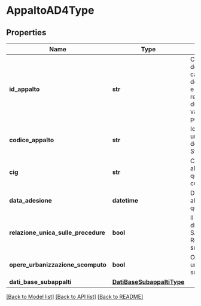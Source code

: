 # AppaltoAD4Type

## Properties
Name | Type | Description | Notes
------------ | ------------- | ------------- | -------------
**id_appalto** | **str** | Codice univoco dell&#x27;appalto. il campo viene determinato da anac e restituito nelle response. viene dunque ignorato il valore inserito nelle put/post. | [optional] 
**codice_appalto** | **str** | Identificativo univoco dell&#x27;appalto definito dalla Stazione Appaltante | 
**cig** | **str** | CIG relativo all’accordo quadro/convenzione cui si aderisce | 
**data_adesione** | **datetime** | Data di adesione all&#x27;accordo quadro/convenzione | 
**relazione_unica_sulle_procedure** | **bool** | Il sottoscritto dichiara che questa SA ha redatto la Relazione Unica sulle Procedure | 
**opere_urbanizzazione_scomputo** | **bool** | Opere di urbanizzazione a scomputo | 
**dati_base_subappalti** | [**DatiBaseSubappaltiType**](DatiBaseSubappaltiType.md) |  | [optional] 

[[Back to Model list]](../README.md#documentation-for-models) [[Back to API list]](../README.md#documentation-for-api-endpoints) [[Back to README]](../README.md)

